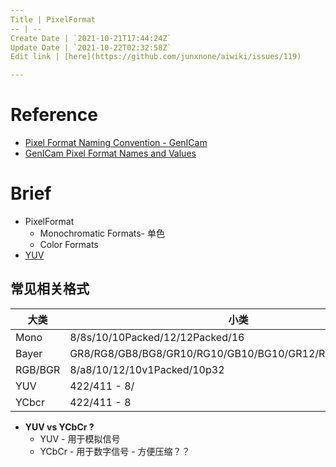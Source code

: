 ```yaml
---
Title | PixelFormat
-- | --
Create Date | `2021-10-21T17:44:24Z`
Update Date | `2021-10-22T02:32:58Z`
Edit link | [here](https://github.com/junxnone/aiwiki/issues/119)

---
```

# Reference
- [Pixel Format Naming Convention - GenICam](https://www.emva.org/wp-content/uploads/GenICam_PFNC_2_1.pdf)
- [GenICam Pixel Format Names and Values](https://www.emva.org/wp-content/uploads/GenICamPixelFormatValues.pdf)

# Brief
- PixelFormat
  - Monochromatic Formats- 单色
  - Color Formats
- [YUV](/YUV_Format)


## 常见相关格式

大类 | 小类
-- | --
Mono | 8/8s/10/10Packed/12/12Packed/16
Bayer | GR8/RG8/GB8/BG8/GR10/RG10/GB10/BG10/GR12/RG12/GB12/BG12
RGB/BGR | 8/a8/10/12/10v1Packed/10p32
YUV | 422/411 - 8/
YCbcr | 422/411 - 8

- **YUV vs YCbCr ?**
  -  YUV - 用于模拟信号
  - YCbCr - 用于数字信号 - 方便压缩？？

